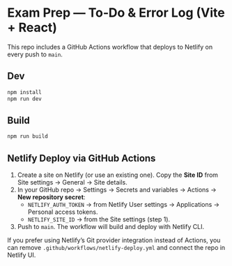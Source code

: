 # Exam Prep — To‑Do & Error Log (Vite + React)

This repo includes a GitHub Actions workflow that deploys to Netlify on every push to `main`.

## Dev
```bash
npm install
npm run dev
```

## Build
```bash
npm run build
```

## Netlify Deploy via GitHub Actions

1. Create a site on Netlify (or use an existing one). Copy the **Site ID** from Site settings → General → Site details.
2. In your GitHub repo → Settings → Secrets and variables → Actions → **New repository secret**:
   - `NETLIFY_AUTH_TOKEN` → from Netlify User settings → Applications → Personal access tokens.
   - `NETLIFY_SITE_ID` → from the Site settings (step 1).
3. Push to `main`. The workflow will build and deploy with Netlify CLI.

If you prefer using Netlify’s Git provider integration instead of Actions, you can remove `.github/workflows/netlify-deploy.yml` and connect the repo in Netlify UI.
